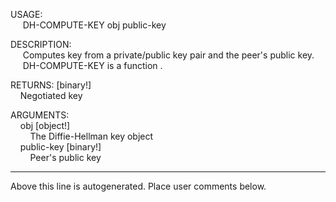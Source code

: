 USAGE:  
&nbsp;&nbsp;&nbsp;&nbsp;&nbsp;DH-COMPUTE-KEY&nbsp;obj&nbsp;public-key&nbsp;  
  
DESCRIPTION:  
&nbsp;&nbsp;&nbsp;&nbsp;&nbsp;Computes&nbsp;key&nbsp;from&nbsp;a&nbsp;private/public&nbsp;key&nbsp;pair&nbsp;and&nbsp;the&nbsp;peer's&nbsp;public&nbsp;key.  
&nbsp;&nbsp;&nbsp;&nbsp;&nbsp;DH-COMPUTE-KEY&nbsp;is&nbsp;a&nbsp;function&nbsp;.  
  
RETURNS:&nbsp;[binary!]  
&nbsp;&nbsp;&nbsp;&nbsp;Negotiated&nbsp;key  
  
ARGUMENTS:  
&nbsp;&nbsp;&nbsp;&nbsp;obj&nbsp;[object!]  
&nbsp;&nbsp;&nbsp;&nbsp;&nbsp;&nbsp;&nbsp;&nbsp;The&nbsp;Diffie-Hellman&nbsp;key&nbsp;object  
&nbsp;&nbsp;&nbsp;&nbsp;public-key&nbsp;[binary!]  
&nbsp;&nbsp;&nbsp;&nbsp;&nbsp;&nbsp;&nbsp;&nbsp;Peer's&nbsp;public&nbsp;key  
___
Above this line is autogenerated. Place user comments below.